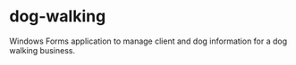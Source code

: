 # dog-walking
Windows Forms application to manage client and dog information for a dog walking business.

